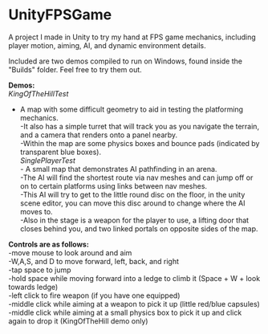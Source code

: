 # UnityFPSGame
A project I made in Unity to try my hand at FPS game mechanics, including player motion, aiming, AI, and dynamic environment details.

Included are two demos compiled to run on Windows, found inside the "Builds" folder. Feel free to try them out.

**Demos:**  
  *KingOfTheHillTest*  
   - A map with some difficult geometry to aid in testing the platforming mechanics.  
    -It also has a simple turret that will track you as you navigate the terrain, and a camera that renders onto a panel nearby.  
    -Within the map are some physics boxes and bounce pads (indicated by transparent blue boxes).  
  *SinglePlayerTest*  
    - A small map that demonstrates AI pathfinding in an arena.  
    -The AI will find the shortest route via nav meshes and can jump off or on to certain platforms using links between nav meshes.  
    -This AI will try to get to the little round disc on the floor, in the unity scene editor, you can move this disc around to change where the AI moves to.  
    -Also in the stage is a weapon for the player to use, a lifting door that closes behind you, and two linked portals on opposite sides of the map.  

**Controls are as follows:**  
  -move mouse to look around and aim  
  -W,A,S, and D to move forward, left, back, and right  
  -tap space to jump  
  -hold space while moving forward into a ledge to climb it (Space + W + look towards ledge)  
  -left click to fire weapon (if you have one equipped)  
  -middle click while aiming at a weapon to pick it up (little red/blue capsules)  
  -middle click while aiming at a small physics box to pick it up and click again to drop it (KingOfTheHill demo only)  

